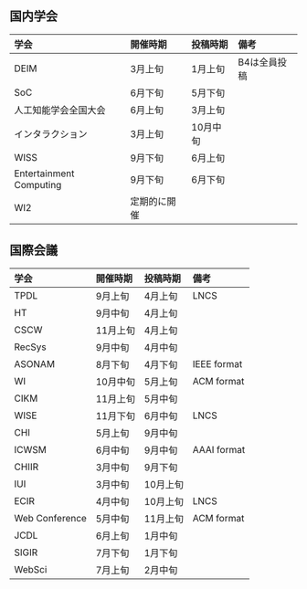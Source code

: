 ## 国内学会
| 学会 | 開催時期 | 投稿時期 |備考 |
|:---|:---|:---|:---|
|DEIM |3月上旬 |1月上旬 |B4は全員投稿 |
|SoC |6月下旬 |5月下旬 | |
|人工知能学会全国大会 |6月上旬 |3月上旬 | |
|インタラクション |3月上旬 |10月中旬 | |
|WISS |9月下旬 |6月上旬 | |
|Entertainment Computing |9月下旬 |6月下旬 | |
|WI2 |定期的に開催 | | |

## 国際会議
| 学会 | 開催時期 | 投稿時期 |備考 |
|:---|:---|:---|:---|
|TPDL |9月上旬 |4月上旬 |LNCS |
|HT |9月中旬 |4月上旬 | |
|CSCW |11月上旬 |4月上旬 | |
|RecSys |9月中旬 |4月中旬 | |
|ASONAM|8月下旬|4月下旬 |IEEE format|
|WI |10月中旬 |5月上旬 |ACM format|
|CIKM |11月上旬 |5月中旬 | |
|WISE |11月下旬 |6月中旬 |LNCS |
|CHI |5月上旬 |9月中旬 | |
|ICWSM|6月中旬|9月中旬 |AAAI format|
|CHIIR |3月中旬 |9月下旬 | |
|IUI |3月中旬 |10月上旬 | |
|ECIR |4月中旬 |10月上旬 |LNCS |
|Web Conference |5月中旬 |11月上旬 |ACM format |
|JCDL |6月上旬 |1月中旬 | |
|SIGIR |7月下旬 |1月下旬 | |
|WebSci |7月上旬 |2月中旬 | |
